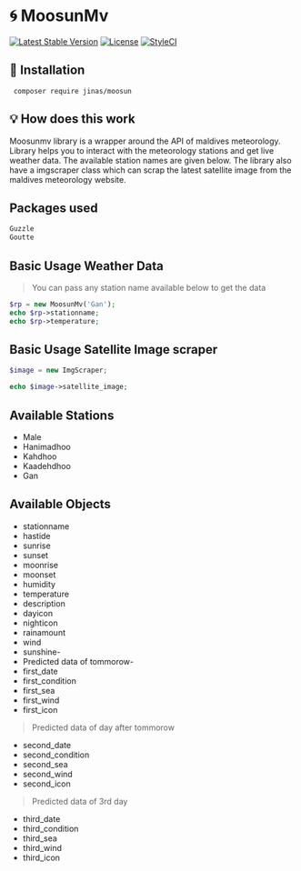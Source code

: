 # :cyclone: MoosunMv

[![Latest Stable Version](https://poser.pugx.org/jinas/moosun/v/stable)](https://packagist.org/packages/jinas/moosun)
[![License](https://poser.pugx.org/jinas/moosun/license)](https://packagist.org/packages/jinas/moosun)
[![StyleCI](https://github.styleci.io/repos/203064341/shield?branch=master)](https://github.styleci.io/repos/203064341?branch=master)

## :battery: Installation

```shell
 composer require jinas/moosun
```

## :bulb: How does this work

Moosunmv library is a wrapper around the API of maldives meteorology. Library helps you to interact with the meteorology stations and get live weather data. The available station names are given below. The library also have a imgscraper class which can scrap the latest satellite image from the maldives meteorology website.

## Packages used

```cmd
Guzzle
Goutte
```

## Basic Usage Weather Data

> You can pass any station name available below to get the data

```php
$rp = new MoosunMv('Gan');
echo $rp->stationname;
echo $rp->temperature;
```

## Basic Usage Satellite Image scraper

```php
$image = new ImgScraper;

echo $image->satellite_image;
```

## Available Stations

- Male
- Hanimadhoo
- Kahdhoo
- Kaadehdhoo
- Gan

## Available Objects

- stationname
- hastide
- sunrise
- sunset
- moonrise
- moonset
- humidity
- temperature
- description
- dayicon
- nighticon
- rainamount
- wind
- sunshine-
- Predicted data of tommorow-
- first_date
- first_condition
- first_sea
- first_wind
- first_icon

 > Predicted data of day after tommorow

- second_date
- second_condition
- second_sea
- second_wind
- second_icon

> Predicted data of 3rd day

- third_date
- third_condition
- third_sea
- third_wind
- third_icon
